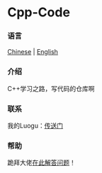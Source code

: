 # Cpp-Code

### 语言
[Chinese](https://gitee.com/zrc4889/cpp-code/blob/master/README.md) | [English](https://gitee.com/zrc4889/cpp-code/blob/master/README.en.md)

### 介绍
C++学习之路，写代码的仓库啊

### 联系
我的Luogu：[传送门](https://www.luogu.com.cn/user/523217)

### 帮助
跪拜大佬[在此解答问题](https://gitee.com/zrc4889/cpp-code/issues)！